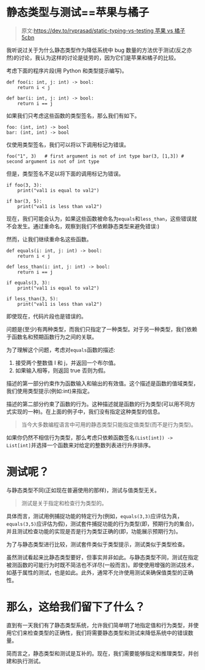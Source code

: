 # 静态类型与测试==苹果与橘子

> 原文:[https://dev.to/rvprasad/static-typing-vs-testing 苹果 vs 橘子 5cbn](https://dev.to/rvprasad/static-typing-vs-testing--apples-vs-oranges-5cbn)

我听说过关于为什么静态类型作为降低系统中 bug 数量的方法优于测试(反之亦然)的讨论，我认为这样的讨论是徒劳的，因为它们是苹果和橘子的比较。

考虑下面的程序片段(用 Python 和类型提示编写)。

```
def foo(i: int, j: int) -> bool:
    return i < j

def bar(i: int, j: int) -> bool:
    return i == j 
```

如果我们只考虑这些函数的类型签名，那么我们有如下。

```
foo: (int, int) -> bool
bar: (int, int) -> bool 
```

仅使用类型签名，我们可以将以下调用标记为错误。

```
foo("1", 3)   # first argument is not of int type bar(3, [1,3]) # second argument is not of int type 
```

但是，类型签名不足以将下面的调用标记为错误。

```
if foo(3, 3):
    print("val1 is equal to val2")

if bar(3, 5):
    print("val1 is less than val2") 
```

现在，我们可能会认为，如果这些函数被命名为`equals`和`less_than`，这些错误就不会发生。通过重命名，观察到我们不依赖静态类型来避免错误:)

然而，让我们继续重命名这些函数。

```
def equals(i: int, j: int) -> bool:
    return i < j

def less_than(i: int, j: int) -> bool:
    return i == j

if equals(3, 3):
    print("val1 is equal to val2")

if less_than(3, 5):
    print("val1 is less than val2") 
```

即使现在，代码片段也是错误的。

问题是(至少)有两种类型，而我们只指定了一种类型。对于另一种类型，我们依赖于函数名和预期函数行为之间的关联。

为了理解这个问题，考虑对`equals`函数的描述:

1.  接受两个整数值 I 和 j，并返回一个布尔值。
2.  如果输入相等，则返回 true 否则为假。

描述的第一部分约束作为函数输入和输出的有效值。这个描述是函数的值域类型，我们使用类型提示(例如:int)来指定。

描述的第二部分约束了函数的行为。这种描述就是函数的行为类型(可以用不同方式实现的一种)。在上面的例子中，我们没有指定这种类型的信息。

> 当今大多数编程语言中可用的静态类型只能指定值类型(而不是行为类型)。

如果你仍然不相信行为类型，那么考虑只依赖函数签名`(List[int]) -> List[int]`并选择一个函数来对给定的整数列表进行升序排序。

# 测试呢？

与静态类型不同(正如现在普遍使用的那样)，测试与值类型无关。

> 测试是关于指定和检查行为类型的。

具体而言，测试用例捕捉功能的特定行为(例如，`equals(3,3)`应评估为真，`equals(3,5)`应评估为假)，测试套件捕捉功能的行为类型(即，预期行为的集合)，并且测试检查功能的实现是否是行为类型正确的(即，功能展示预期行为)。

为了与静态类型进行比较，测试套件类似于类型提示，测试类似于类型检查。

虽然测试看起来比静态类型要好，但事实并非如此。与静态类型不同，测试在指定被测函数的可能行为时既不简洁也不详尽(一般而言)。即使使用增强的测试技术，如基于属性的测试，也是如此。此外，通常不允许使用测试来确保值类型的正确性。

# 那么，这给我们留下了什么？

直到有一天我们有了静态类型系统，允许我们简单明了地指定值和行为类型，并使用它们来检查类型的正确性，我们将需要静态类型和测试来降低系统中的错误数量。

简而言之，静态类型和测试是互补的。现在，我们需要能够指定和推理类型，并创建和执行测试。